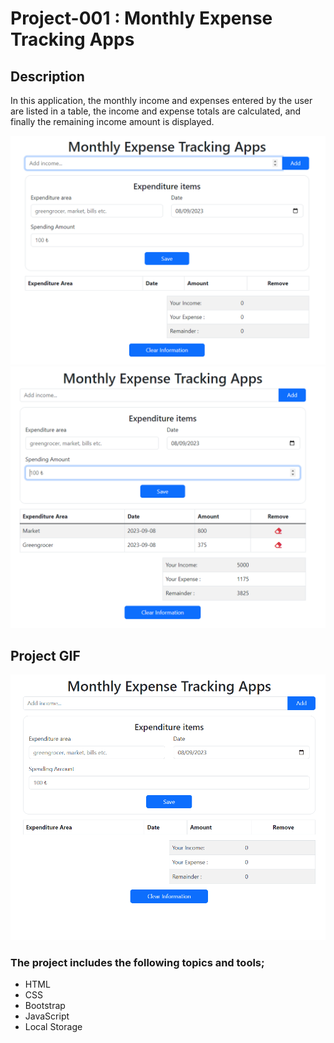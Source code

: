 # Project-001 : Monthly Expense Tracking Apps

## Description

In this application, the monthly income and expenses entered by the user are listed in a table, the income and expense totals are calculated, and finally the remaining income amount is displayed.

![Project Snapshot1](./assets/expence1.png)
![Project Snapshot2](./assets/expence2.png)

## Project GIF

![Project Snapshot](./assets/expencetracking.gif)

### The project includes the following topics and tools;

- HTML
- CSS
- Bootstrap
- JavaScript
- Local Storage
